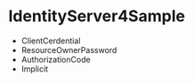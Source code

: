 # IdentityServer4Sample
- ClientCerdential 
- ResourceOwnerPassword 
- AuthorizationCode 
- Implicit
